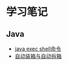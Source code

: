 # 学习笔记
## Java
- [java exec shell命令](/mynote/java_exec_shell)
- [自动装箱与自动拆箱](/mynote/java_auto_package)

